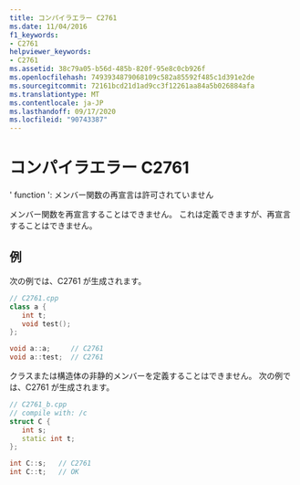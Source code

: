 ```yaml
---
title: コンパイラエラー C2761
ms.date: 11/04/2016
f1_keywords:
- C2761
helpviewer_keywords:
- C2761
ms.assetid: 38c79a05-b56d-485b-820f-95e8c0cb926f
ms.openlocfilehash: 7493934879068109c582a85592f485c1d391e2de
ms.sourcegitcommit: 72161bcd21d1ad9cc3f12261aa84a5b026884afa
ms.translationtype: MT
ms.contentlocale: ja-JP
ms.lasthandoff: 09/17/2020
ms.locfileid: "90743387"
---
```

# <a name="compiler-error-c2761"></a>コンパイラエラー C2761

' function ': メンバー関数の再宣言は許可されていません

メンバー関数を再宣言することはできません。 これは定義できますが、再宣言することはできません。

## <a name="examples"></a>例

次の例では、C2761 が生成されます。

```cpp
// C2761.cpp
class a {
   int t;
   void test();
};

void a::a;     // C2761
void a::test;  // C2761
```

クラスまたは構造体の非静的メンバーを定義することはできません。  次の例では、C2761 が生成されます。

```cpp
// C2761_b.cpp
// compile with: /c
struct C {
   int s;
   static int t;
};

int C::s;   // C2761
int C::t;   // OK
```
